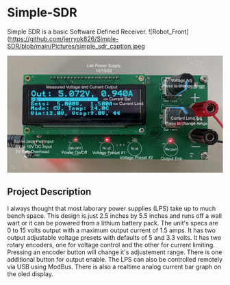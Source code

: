 # Simple-SDR
Simple SDR is a basic Software Defined Receiver.
![Robot_Front](https://github.com/jerryok826/Simple-SDR/blob/main/Pictures/simple_sdr_caption.jpeg

![Robot_Front](https://github.com/jerryok826/Lab-Power-Supply/blob/main/Pictures/lab_power_supply_2.jpeg)

## Project Description
I always thought that most laborary power supplies (LPS) take up to much bench space. This design is just 2.5 inches by 5.5 inches and runs off a wall wart or it can be powered from a lithium battery pack. The unit's specs are 0 to 15 volts output with a maximum output current of 1.5 amps. It has two output adjustable voltage presets with defaults of 5 and 3.3 volts. It has two rotary encoders, one for voltage control and the other for current limiting. Pressing an encoder button will change it's adjustement range. There is one additional button for output enable. The LPS can also be controlled remotely via USB using ModBus. There is also a realtime analog current bar graph on the oled display.
